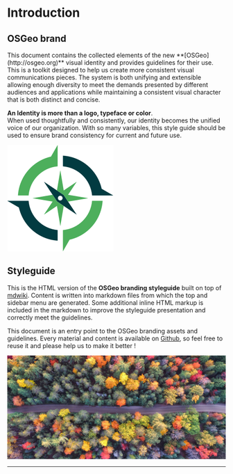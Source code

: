 
# Introduction

## OSGeo brand

<div class="row"><div class="col-md-8"><p>This document contains the collected elements of the new **[OSGeo](http://osgeo.org)** visual identity and provides guidelines for their use. This is a toolkit designed to help us create more consistent visual communications pieces. The system is both unifying and extensible allowing enough diversity to meet the demands presented by different audiences and applications while maintaining a consistent visual character that is both distinct and concise.

**An Identity is more than a logo, typeface or color**.  
When used thoughtfully and consistently, our identity becomes the unified voice of our organization. With so many variables, this style guide should be used to ensure brand consistency for current and
future use.</p></div><div class="col-md-4"><img src="img/osgeo-emblem-cmyk.svg"/></div></div>


## Styleguide

This is the HTML version of the **OSGeo branding styleguide** built on top of [mdwiki](http://dynalon.github.io/mdwiki/#!index.md). Content is written into  markdown files from which the top and sidebar menu are generated. Some additional inline HTML markup is included in the markdown to improve the styleguide presentation and correctly meet the guidelines.

This document is an entry point to the OSGeo branding assets and guidelines. Every material and content is available on [Github](https://github.com/OSGeo/osgeo/tree/master/marketing/branding), so feel free to reuse it and please help us to make it better !

<img src="img/aaron-burden-151465.jpg" class="img-responsive" />
<hr class="mb-30">





 



